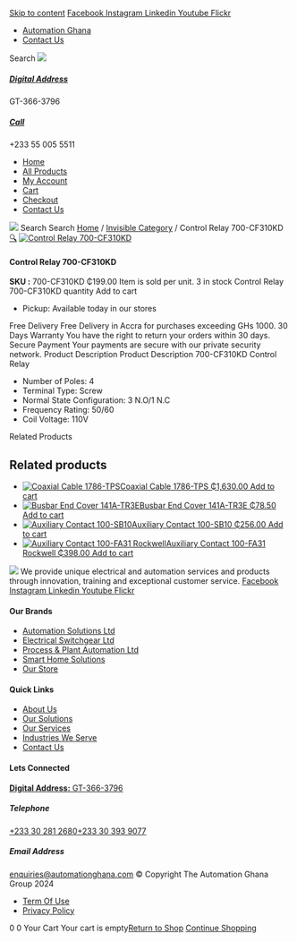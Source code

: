 [Skip to content](https://store.automationghana.com/product/control-relay-700-cf310kd/#content)
[ Facebook ](https://www.facebook.com/automationgh/) [ Instagram ](https://www.instagram.com/automationgh/) [ Linkedin ](https://www.linkedin.com/company/the-automation-ghana-limited/) [ Youtube ](https://www.youtube.com/channel/UCurrRDUSm5oIW39VXjn1u0w) [ Flickr ](https://www.flickr.com/photos/181794037@N07/)
  * [ Automation Ghana ](https://automationghana.com)
  * [ Contact Us ](https://store.automationghana.com/contact/)


Search
[ ![](https://store.automationghana.com/wp-content/uploads/2024/04/Website-TAGG-Logo-BLUE.png) ](https://store.automationghana.com/)
[ ](https://maps.app.goo.gl/m4xeaagWCNbLk4jM6)
#####  [ Digital Address ](https://maps.app.goo.gl/m4xeaagWCNbLk4jM6)
GT-366-3796 
[ ](tel:+233550055511)
#####  [ Call ](tel:+233550055511)
+233 55 005 5511 
  * [Home](https://store.automationghana.com/)
  * [All Products](https://store.automationghana.com/shop/)
  * [My Account](https://store.automationghana.com/my-account/)
  * [Cart](https://store.automationghana.com/cart/)
  * [Checkout](https://store.automationghana.com/checkout/)
  * [Contact Us](https://store.automationghana.com/contact/)


[![](https://store.automationghana.com/wp-content/uploads/2024/04/AutomationGhana_logo_white.png)](https://store.automationghana.com)
Search
Search
[Home](https://store.automationghana.com) / [Invisible Category](https://store.automationghana.com/product-category/invisible-category/) / Control Relay 700-CF310KD
[🔍](https://store.automationghana.com/product/control-relay-700-cf310kd/)
[![Control Relay 700-CF310KD](https://store.automationghana.com/wp-content/uploads/2020/12/700-CF310KD.jpg)](https://store.automationghana.com/wp-content/uploads/2020/12/700-CF310KD.jpg)
####  Control Relay 700-CF310KD 
**SKU :** 700-CF310KD 
₵199.00
Item is sold per unit.
3 in stock
Control Relay 700-CF310KD quantity
Add to cart
  * Pickup: Available today in our stores


Free Delivery 
Free Delivery in Accra for purchases exceeding GHs 1000. 
30 Days Warranty 
You have the right to return your orders within 30 days. 
Secure Payment 
Your payments are secure with our private security network. 
Product Description
Product Description
700-CF310KD Control Relay 
  * Number of Poles: 4
  * Terminal Type: Screw
  * Normal State Configuration: 3 N.O/1 N.C
  * Frequency Rating: 50/60
  * Coil Voltage: 110V


Related Products 
## Related products
  * [![Coaxial Cable 1786-TPS](https://store.automationghana.com/wp-content/uploads/2020/12/1786-TPS-300x300.jpg)Coaxial Cable 1786-TPS ₵1,630.00 ](https://store.automationghana.com/product/coaxial-cable-1786-tps/)
[Add to cart](https://store.automationghana.com/product/control-relay-700-cf310kd/?add-to-cart=2983)
  * [![Busbar End Cover 141A-TR3E](https://store.automationghana.com/wp-content/uploads/2020/12/141A-TR3E-300x300.jpg)Busbar End Cover 141A-TR3E ₵78.50 ](https://store.automationghana.com/product/busbar-end-cover-141a-tr3e/)
[Add to cart](https://store.automationghana.com/product/control-relay-700-cf310kd/?add-to-cart=2977)
  * [![Auxiliary Contact 100-SB10](https://store.automationghana.com/wp-content/uploads/2020/11/Auxilliary-Contact-300x300.jpg)Auxiliary Contact 100-SB10 ₵256.00 ](https://store.automationghana.com/product/auxiliary-contact-100-sb10/)
[Add to cart](https://store.automationghana.com/product/control-relay-700-cf310kd/?add-to-cart=2952)
  * [![Auxiliary Contact 100-FA31 Rockwell](https://store.automationghana.com/wp-content/uploads/2020/11/Auxilliary-Contact-Block-100-FA31.jpg)Auxiliary Contact 100-FA31 Rockwell ₵398.00 ](https://store.automationghana.com/product/auxiliary-contact-100-fa31-rockwell/)
[Add to cart](https://store.automationghana.com/product/control-relay-700-cf310kd/?add-to-cart=2937)


![](https://store.automationghana.com/wp-content/uploads/2024/04/AutomationGhana_logo_white.png)
We provide unique electrical and automation services and products through innovation, training and exceptional customer service.
[ Facebook ](https://www.facebook.com/automationgh/) [ Instagram ](https://www.instagram.com/automationgh/) [ Linkedin ](https://www.linkedin.com/company/the-automation-ghana-limited/) [ Youtube ](https://www.youtube.com/channel/UCurrRDUSm5oIW39VXjn1u0w) [ Flickr ](https://www.flickr.com/photos/181794037@N07/)
#### Our Brands
  * [ Automation Solutions Ltd ](https://store.automationghana.com/product/control-relay-700-cf310kd/)
  * [ Electrical Switchgear Ltd ](https://store.automationghana.com/product/control-relay-700-cf310kd/)
  * [ Process & Plant Automation Ltd ](https://store.automationghana.com/product/control-relay-700-cf310kd/)
  * [ Smart Home Solutions ](https://store.automationghana.com/product/control-relay-700-cf310kd/)
  * [ Our Store ](https://store.automationghana.com/product/control-relay-700-cf310kd/)


#### Quick Links
  * [ About Us ](https://store.automationghana.com/product/control-relay-700-cf310kd/)
  * [ Our Solutions ](https://store.automationghana.com/product/control-relay-700-cf310kd/)
  * [ Our Services ](https://store.automationghana.com/product/control-relay-700-cf310kd/)
  * [ Industries We Serve ](https://store.automationghana.com/product/control-relay-700-cf310kd/)
  * [ Contact Us ](https://store.automationghana.com/product/control-relay-700-cf310kd/)


#### Lets Connected
[**Digital Address:** GT-366-3796](https://maps.app.goo.gl/m4xeaagWCNbLk4jM6)
#####  Telephone 
[ +233 30 281 2680](tel:+233302812680)[+233 30 393 9077](https://store.automationghana.com/product/control-relay-700-cf310kd/+233303939077)
#####  Email Address 
enquiries@automationghana.com 
© Copyright The Automation Ghana Group 2024
  * [ Term Of Use ](https://store.automationghana.com/product/control-relay-700-cf310kd/)
  * [ Privacy Policy ](https://store.automationghana.com/product/control-relay-700-cf310kd/)


0
0
Your Cart
Your cart is empty[Return to Shop](https://store.automationghana.com/shop/)
[Continue Shopping](https://store.automationghana.com/product/control-relay-700-cf310kd/)

